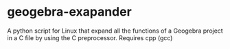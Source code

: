 # geogebra-exapander
A python script for Linux that expand all the functions of a Geogebra project in a C file by using the C preprocessor. Requires cpp (gcc)
